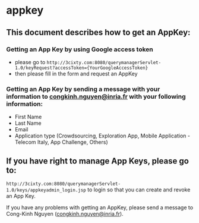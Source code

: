 appkey
======

## This document describes how to get an AppKey:

### Getting an App Key by using Google access token 

- please go to `http://3cixty.com:8080/querymanagerServlet-1.0/keyRequest?accessToken={YourGoogleAccessToken}` 
- then please fill in the form and request an AppKey

### Getting an App Key by sending a message with your information to congkinh.nguyen@inria.fr with your following information:
- First Name
- Last Name
- Email
- Application type (Crowdsourcing, Exploration App, Mobile Application - Telecom Italy, App Challenge, Others)

## If you have right to manage App Keys, please go to:
`http://3cixty.com:8080/querymanagerServlet-1.0/keys/appkeyadmin_login.jsp` to login so that you can create and revoke an App Key.

If you have any problems with getting an AppKey, please send a message to Cong-Kinh Nguyen (congkinh.nguyen@inria.fr).


